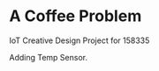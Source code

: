 # A Coffee Problem
 IoT Creative Design Project for 158335

Adding Temp Sensor.
<!-- # ENABLE THE ONE-WIRE INTERFACE
# We’ll need to enable the One-Wire interface before the Pi can receive data from the sensor. Once you’ve connected the DS18B20, power up your Pi and log in, then follow these steps to enable the One-Wire interface:

# 1. At the command prompt, enter sudo nano /boot/config.txt, then add this to the bottom of the file:
# dtoverlay=w1-gpio
# 2. Exit Nano, and reboot the Pi with sudo reboot
# 3. Log in to the Pi again, and at the command prompt enter sudo modprobe w1-gpio
# 4. Then enter sudo modprobe w1-therm
# 5. Change directories to the /sys/bus/w1/devices directory by entering cd /sys/bus/w1/devices
# 6. Now enter ls to list the devices:
# In my case, 28-000006637696 w1_bus_master1 is displayed.
# 7. Now enter cd 28-XXXXXXXXXXXX (change the X’s to your own address)
# For example, in my case I would enter cd 28-000006637696
# 8. Enter cat w1_slave which will show the raw temperature reading output by the sensor:
# 9. Return example = t=28625, which means a temperature of 28.625 degrees -->
